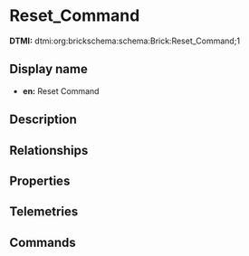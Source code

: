 # Reset_Command
**DTMI:** dtmi:org:brickschema:schema:Brick:Reset_Command;1
## Display name
- **en:** Reset Command
## Description
## Relationships
## Properties
## Telemetries
## Commands
